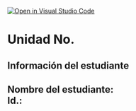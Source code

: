 [![Open in Visual Studio Code](https://classroom.github.com/assets/open-in-vscode-2e0aaae1b6195c2367325f4f02e2d04e9abb55f0b24a779b69b11b9e10269abc.svg)](https://classroom.github.com/online_ide?assignment_repo_id=18559861&assignment_repo_type=AssignmentRepo)
# Unidad No. 
## Información del estudiante  
Nombre del estudiante:  
Id.:
---


